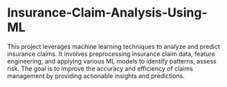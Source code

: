 # Insurance-Claim-Analysis-Using-ML
This project leverages machine learning techniques to analyze and predict insurance claims. It involves preprocessing insurance claim data, feature engineering, and applying various ML models to identify patterns, assess risk. The goal is to improve the accuracy and efficiency of claims management by providing actionable insights and predictions.
